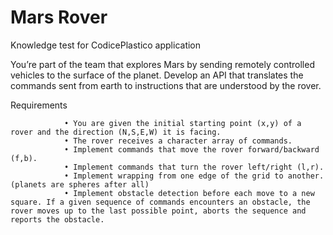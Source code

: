 # Mars Rover
Knowledge test for CodicePlastico application

You’re part of the team that explores Mars by sending remotely controlled vehicles to the surface of the planet. Develop an API that translates the commands sent from earth to instructions that are understood by the rover.

Requirements

                • You are given the initial starting point (x,y) of a rover and the direction (N,S,E,W) it is facing.
                • The rover receives a character array of commands.
                • Implement commands that move the rover forward/backward (f,b).
                • Implement commands that turn the rover left/right (l,r).
                • Implement wrapping from one edge of the grid to another. (planets are spheres after all)
                • Implement obstacle detection before each move to a new square. If a given sequence of commands encounters an obstacle, the rover moves up to the last possible point, aborts the sequence and reports the obstacle.
